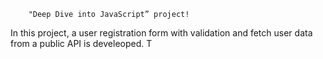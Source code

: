         "Deep Dive into JavaScript” project!
  In this project,  a user registration form with validation and fetch user data from a public API is develeoped. T